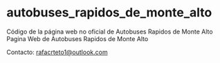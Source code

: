 # autobuses_rapidos_de_monte_alto
Código de la página web no oficial de Autobuses Rapidos de Monte Alto
Pagina Web de Autobuses Rapidos de Monte Alto

Contacto: rafacrteto1@outlook.com
